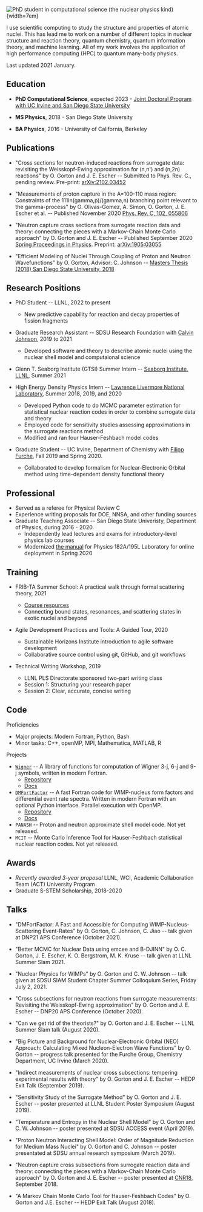 ![*PhD student in computational science (the nuclear physics kind)*](oliver.jpg){width=7em}

I use scientific computing to study the structure and properties of atomic
nuclei. This has lead me to work on a number of different topics in nuclear
structure and reaction theory, quantum chemistry, quantum information theory,
and machine learning. All of my work involves the application of high
performance computing (HPC) to quantum many-body physics.

Last updated 2021 January.

## Education 

* **PhD Computational Science**, expected 2023 - [Joint Doctoral Program with UC
  Irvine and San Diego State University](https://computationalscience.uci.edu)

* **MS Physics**, 2018 - San Diego State University

* **BA Physics**, 2016 - University of California, Berkeley

## Publications

* "Cross sections for neutron-induced reactions from surrogate data: revisiting
the Weisskopf-Ewing approximation for (n,n') and (n,2n) reactions" by O. Gorton
and J. E. Escher -- Submitted to Phys. Rev. C., pending review. Pre-print:
[arXiv:2102.03452](https://arxiv.org/abs/2102.03452)

* "Measurements of proton capture in the A=100-110 mass region: Constraints of the
111In(gamma,p)/(gamma,n) branching point relevant to the gamma-process" by O.
Olivas-Gomez, A. Simon, O. Gorton, J. E. Escher et al. -- Published November 2020
[Phys. Rev. C, 102,
055806](https://journals.aps.org/prc/abstract/10.1103/PhysRevC.102.055806)

* "Neutron capture cross sections from surrogate reaction data and theory:
connecting the pieces with a Markov-Chain Monte Carlo approach" by O. Gorton and
J. E. Escher -- Published September 2020
[Spring Proceedings in Physics](https://doi.org/10.1007/978-3-030-58082-7_28). Preprint:
[arXiv:1905:03055](https://arxiv.org/abs/1905.03055)

* "Efficient Modeling of Nuclei Through Coupling of Proton and Neutron
Wavefunctions" by O. Gorton, Advisor: C. Johnson -- [Masters Thesis (2018) San
Diego State University,
2018](https://csu-sdsu.primo.exlibrisgroup.com/permalink/01CALS_SDL/r45sar/alma991023475280402917)

## Research Positions
* PhD Student -- LLNL, 2022 to present
    - New predictive capability for reaction and decay properties of fission fragments

* Graduate Research Assistant -- SDSU Research Foundation with [Calvin
   Johnson](http://sci.sdsu.edu/johnson/), 2019 to 2021
    - Developed software and theory to describe atomic nuclei using the nuclear
      shell model and computaional science
   
* Glenn T. Seaborg Institute (GTSI) Summer Intern -- [Seaborg Institute, LLNL](https://seaborg.llnl.gov), Summer 2021

* High Energy Density Physics Intern -- [Lawrence Livermore National
   Laboratory](https://www.llnl.gov), Summer 2018, 2019, and 2020
    - Developed Python code to do MCMC parameter estimation for statistical
      nuclear reaction codes in order to combine surrogate data and theory
    - Employed code for sensitivity studies assessing approximations in the
      surrogate reactions method
    - Modified and ran four Hauser-Feshbach model codes

* Graduate Student -- UC Irvine, Department of Chemistry with [Filipp
   Furche](https://ffgroup.chem.uci.edu/members/filipp/), Fall 2019 and Spring 2020.
   - Collaborated to develop formalism for Nuclear-Electronic Orbital method
     using time-dependent density functional theory

## Professional

* Served as a referee for Physical Review C
* Experience writing proposals for DOE, NNSA, and other funding sources
* Graduate Teaching Associate -- San Diego State Univeristy, Department of
  Physics, during 2016 - 2020.
   - Independently lead lectures and exams for introductory-level physics lab courses
   - Modernized [the manual](https://docs.google.com/document/d/1pejqikoYhlaIMhSzBzUzrnh2hDrC_q-bEcJCeflpX7w/edit?usp=sharing)
     for Physics 182A/195L Laboratory for online deployment in Spring 2020

## Training

* FRIB-TA Summer School: A practical walk through formal scattering theory, 2021
   - [Course resources](https://fribtascattering.github.io)
   -  Connecting bound states, resonances, and scattering states in exotic nuclei and beyond

* Agile Development Practices and Tools: A Guided Tour, 2020
   - Sustainable Horizons Institute introduction to agile software development
   - Collaborative source control using git, GitHub, and git workflows

* Technical Writing Workshop, 2019
   - LLNL PLS Directorate sponsored two-part writing class
   - Session 1: Structuring your research paper
   - Session 2: Clear, accurate, concise writing

## Code

Proficiencies

* Major projects: Modern Fortran, Python, Bash
* Minor tasks: C++, openMP, MPI, Mathematica, MATLAB, R

Projects

* [`Wigner`](https://github.com/ogorton/wigner) -- A library of functions for
computation of Wigner 3-j, 6-j and 9-j symbols, written in modern Fortran. 
    - [Repository](https://github.com/ogorton/wigner)
    - [Docs](https://ogorton.github.io/wigner/)
* [`DMFortFactor`](https://github.com/ogorton/dmfortfactor) -- A fast Fortran code
for WIMP-nucleus form factors and differential event rate spectra. Written in
modern Fortran with an optional Python interface. Parallel execution with OpenMP.
    - [Repository](https://github.com/ogorton/dmfortfactor) 
    - [Docs](https://ogorton.github.io/dmfortfactor/)
* `PANASH` -- Proton and neutron approximate shell model code. Not yet released.
* `MCIT` -- Monte Carlo Inference Tool for Hauser-Feshbach statistical nuclear
reaction codes. Not yet released.

## Awards

* *Recently awarded 3-year proposal* LLNL, WCI, Academic Collaboration Team
  (ACT) University Program
* Graduate S-STEM Scholarship, 2018-2020

## Talks

* "DMFortFactor: A Fast and Accessible for Computing WIMP-Nucleus-Scattering
Event-Rates" by O. Gorton, C. Johnson, C. Jiao -- talk given at DNP21 APS
Conference (October 2021).

* "Better MCMC for Nuclear Data using emcee and B-DJINN" by O. C. Gorton, J. E.
Escher, K. O. Bergstrom, M. K. Kruse -- talk given at LLNL Summer Slam 2021.

* "Nuclear Physics for WIMPs" by O. Gorton and C. W. Johnson -- talk given at
SDSU SIAM Student Chapter Summer Colloquium Series, Friday July 2, 2021.

* "Cross subsections for neutron reactions from surrogate measurements:
Revisiting the Weisskopf-Ewing approximation" by O. Gorton and J. E. Escher
-- DNP20 APS Conference (October 2020).

* "Can we get rid of the theorists?" by O. Gorton and J. E. Escher -- LLNL Summer
Slam talk (August 2020).

* "Big Picture and Background for Nuclear-Electronic Orbital (NEO) Approach:
Calculating Mixed Nucleon-Electron Wave Functions" by O. Gorton -- progress talk
presented for the Furche Group, Chemistry Department, UC Irvine (March 2020).

* "Indirect measurements of nuclear cross subsections: tempering experimental
results with theory" by O. Gorton and J. E. Escher -- HEDP Exit Talk (September
2019).

* "Sensitivity Study of the Surrogate Method" by O. Gorton and J. E. Escher
-- poster presented at LLNL Student Poster Symposium (August 2019).

* "Temperature and Entropy in the Nuclear Shell Model" by O. Gorton and C. W.
Johnson -- poster presented at SDSU ACCESS event (April 2019).

* "Proton Neutron Interacting Shell Model: Order of Magnitude Reduction for
Medium Mass Nuclei" by O. Gorton and C. Johnson -- poster presentated at SDSU
annual research symposium (March 2019).
 
* "Neutron capture cross subsections from surrogate reaction data and theory:
connecting the pieces with a Markov-Chain Monte Carlo approach" by O. Gorton
and J. E. Escher -- poster presented at
[CNR18](https://indico.bnl.gov/event/4158),  September 2018.

* "A Markov Chain Monte Carlo Tool for Hauser-Feshbach Codes" by O. Gorton and 
J.E. Escher -- HEDP Exit Talk (August 2018).
